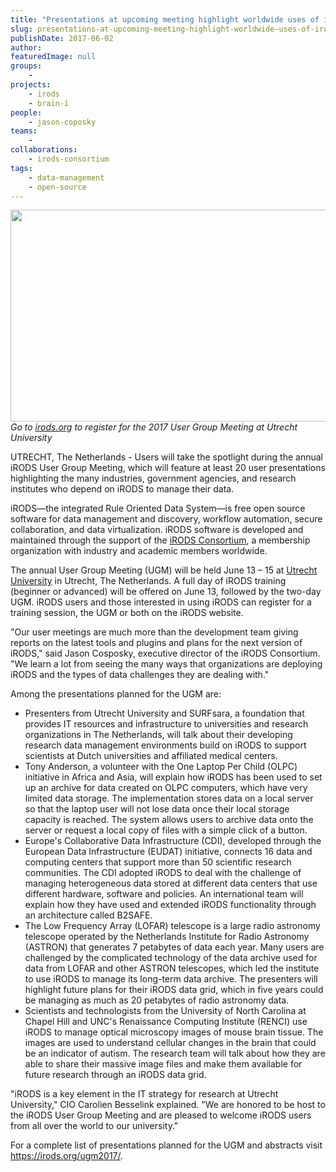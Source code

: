 ```yaml
---
title: "Presentations at upcoming meeting highlight worldwide uses of iRODS"
slug: presentations-at-upcoming-meeting-highlight-worldwide-uses-of-irods
publishDate: 2017-06-02
author: 
featuredImage: null
groups:
    - 
projects:
    - irods
    - brain-i
people:
    - jason-coposky
teams: 
    - 
collaborations:
    - irods-consortium
tags:
    - data-management
    - open-source
---
```

<em><a href="https://renci.org/wp-content/uploads/2017/03/iRODS-UGM-2.jpg"><img class="aligncenter wp-image-16263 size-large" src="https://renci.org/wp-content/uploads/2017/03/iRODS-UGM-2-1024x542.jpg" alt="" width="640" height="339" /></a>Go to </em><a href="https://irods.org/"><em>irods.org</em></a><em> to register for the 2017 User Group Meeting at Utrecht University</em>

UTRECHT, The Netherlands - Users will take the spotlight during the annual iRODS User Group Meeting, which will feature at least 20 user presentations highlighting the many industries, government agencies, and research institutes who depend on iRODS to manage their data.

iRODS—the integrated Rule Oriented Data System—is free open source software for data management and discovery, workflow automation, secure collaboration, and data virtualization. iRODS software is developed and maintained through the support of the <a href="https://irods.org/about/">iRODS Consortium</a>, a membership organization with industry and academic members worldwide.

The annual User Group Meeting (UGM) will be held June 13 – 15 at <a href="https://www.uu.nl/en">Utrecht University</a> in Utrecht, The Netherlands. A full day of iRODS training (beginner or advanced) will be offered on June 13, followed by the two-day UGM. iRODS users and those interested in using iRODS can register for a training session, the UGM or both on the iRODS website.

"Our user meetings are much more than the development team giving reports on the latest tools and plugins and plans for the next version of iRODS," said Jason Cosposky, executive director of the iRODS Consortium. "We learn a lot from seeing the many ways that organizations are deploying iRODS and the types of data challenges they are dealing with."

Among the presentations planned for the UGM are:
<ul>
 	<li>Presenters from Utrecht University and SURFsara, a foundation that provides IT resources and infrastructure to universities and research organizations in The Netherlands, will talk about their developing research data management environments build on iRODS to support scientists at Dutch universities and affiliated medical centers.</li>
 	<li>Tony Anderson, a volunteer with the One Laptop Per Child (OLPC) initiative in Africa and Asia, will explain how iRODS has been used to set up an archive for data created on OLPC computers, which have very limited data storage. The implementation stores data on a local server so that the laptop user will not lose data once their local storage capacity is reached. The system allows users to archive data onto the server or request a local copy of files with a simple click of a button.</li>
 	<li>Europe's Collaborative Data Infrastructure (CDI), developed through the European Data Infrastructure (EUDAT) initiative, connects 16 data and computing centers that support more than 50 scientific research communities. The CDI adopted iRODS to deal with the challenge of managing heterogeneous data stored at different data centers that use different hardware, software and policies. An international team will explain how they have used and extended iRODS functionality through an architecture called B2SAFE.</li>
 	<li>The Low Frequency Array (LOFAR) telescope is a large radio astronomy telescope operated by the Netherlands Institute for Radio Astronomy (ASTRON) that generates 7 petabytes of data each year. Many users are challenged by the complicated technology of the data archive used for data from LOFAR and other ASTRON telescopes, which led the institute to use iRODS to manage its long-term data archive. The presenters will highlight future plans for their iRODS data grid, which in five years could be managing as much as 20 petabytes of radio astronomy data.</li>
 	<li>Scientists and technologists from the University of North Carolina at Chapel Hill and UNC's Renaissance Computing Institute (RENCI) use iRODS to manage optical microscopy images of mouse brain tissue. The images are used to understand cellular changes in the brain that could be an indicator of autism. The research team will talk about how they are able to share their massive image files and make them available for future research through an iRODS data grid.</li>
</ul>
"iRODS is a key element in the IT strategy for research at Utrecht University," CIO Carolien Besselink explained. "We are honored to be host to the iRODS User Group Meeting and are pleased to welcome iRODS users from all over the world to our university."

For a complete list of presentations planned for the UGM and abstracts visit <a href="https://irods.org/ugm2017/">https://irods.org/ugm2017/</a>.

